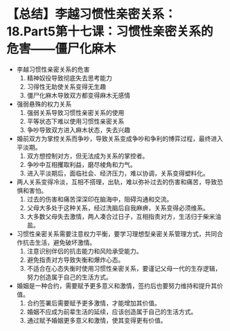 # 【总结】李越习惯性亲密关系：18.Part5第十七课：习惯性亲密关系的危害——僵尸化麻木

-   李越习惯性亲密关系的危害
    1.  精神奴役导致彻底失去思考能力
    2.  习得性无助使关系变得无生趣
    3.  僵尸化麻木导致双方都变得麻木无感情
-   强弱悬殊的权力关系
    1.  强弱关系导致习惯性亲密关系的使用
    2.  平等状态下难以使用习惯性亲密关系
    3.  争吵导致双方进入麻木状态，失去兴趣
-   婚前双方为掌控关系而争吵，导致关系变成争吵和争利的博弈过程，最终进入平淡期。
    1.  双方想控制对方，但无法成为关系的掌控者。
    2.  争吵中互相攫取利益，磨尽棱角和力气。
    3.  进入平淡期后，面临社会、经济压力，难以协调，关系变得塑料化。
-   两人关系变得冷淡，互相不搭理，出轨，难以弥补过去的伤害和痛苦，导致恐惧和害怕。
    1.  过去的伤害和痛苦深深印在脑海中，阻碍沟通和交流。
    2.  父母大多处于这种关系，经过洗脑后自我麻痹，关系变得必须维系。
    3.  大多数父母失去激情，两人凑合过日子，互相指责对方，生活归于柴米油盐。
-   习惯性亲密关系需要注意权力平衡，要学习理想型亲密关系管理方式，共同合作抗击生活，避免破坏激情。
    1.  注意识别伴侣的抗击能力和风险承受能力。
    2.  避免指责对方导致失衡和爆炸心态。
    3.  不适合在心态失衡时使用习惯性亲密关系，要谨记父母一代的生存逻辑，努力创造属于自己的生活方式。
-   婚姻是一种合约，需要赋予更多意义和激情，签约后也要努力维持和提升其价值。
    1.  合约签署后需要赋予更多激情，才能增加其价值。
    2.  婚姻不应成为前辈生活的延续，应该创造属于自己的生活方式。
    3.  通过赋予婚姻更多意义和激情，使其变得更有价值。